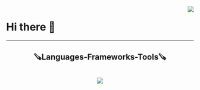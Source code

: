 <img align="right" src="https://api.visitorbadge.io/api/visitors?path=https%3A%2F%2Fgithub.com%2FYoussraElmortai&label=Visitors&labelColor=%23ba68c8&countColor=%23d9e3f0&labelStyle=upper">

<h1>Hi there 👋</h1> 

<hr>
<h2 align="center"> 🪚Languages-Frameworks-Tools🪚</h2>
<br>
<div align="center">
  <a href="//skillicons.dev">
    <img src="https://skillicons.dev/icons?i=html,css,javascript,nodejs,github,svelte,vue,figma"><br>
  </a>
</div>
<!--
**YoussraElmortai/YoussraElmortai** is a ✨ _special_ ✨ repository because its `README.md` (this file) appears on your GitHub profile.

Here are some ideas to get you started:

- 🔭 I’m currently working on ...
- 🌱 I’m currently learning ...
- 👯 I’m looking to collaborate on ...
- 🤔 I’m looking for help with ...
- 💬 Ask me about ...
- 📫 How to reach me: ...
- 😄 Pronouns: ...
- ⚡ Fun fact: ...
-->

